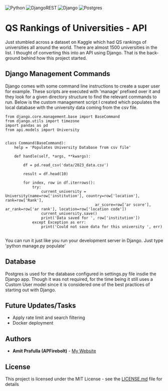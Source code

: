 ![Python](https://img.shields.io/badge/python-3670A0?style=for-the-badge&logo=python&logoColor=ffdd54)
![DjangoREST](https://img.shields.io/badge/DJANGO-REST-ff1709?style=for-the-badge&logo=django&logoColor=white&color=ff1709&labelColor=gray)
![Django](https://img.shields.io/badge/django-%23092E20.svg?style=for-the-badge&logo=django&logoColor=white)
![Postgres](https://img.shields.io/badge/postgres-%23316192.svg?style=for-the-badge&logo=postgresql&logoColor=white)


# QS Rankings of Universities - API

Just stumbled across a dataset on Kaggle which had QS rankings of universities all around the world. There are almost 1500 universities in the list. I thought of converting
this into an API using Django. That is the back-ground behind how this project started.

## Django Management Commands

Django comes with some command line instructions to create a super user for example. These scripts are executed with 'manage' prefixed over it and they look for a given 
directory structure to find the relevant commands to run. Below is the custom management script I created which populates the local database with the university data 
coming from the csv file.

```
from django.core.management.base import BaseCommand
from django.utils import timezone
import pandas as pd
from api.models import University


class Command(BaseCommand):
    help = 'Populates University Database from csv file'

    def handle(self, *args, **kwargs):
        
        df = pd.read_csv('data/2023_data.csv')

        result = df.head(10)

        for index, row in df.iterrows():
            try:
                current_university = University(name=row['institution'], country=row['location'], rank=row['Rank'], 
                                        ar_score=row['ar score'], ar_rank=row['ar rank'], location=row['location code'])
                current_university.save()
                print('Data saved for ', row['institution'])
            except Exception as err:
                print('Could not save data for this university ', err)
        
```

You can run it just like you run your development server in Django. Just type 'python manage.py populate'

## Database

Postgres is used for the database configured in settings.py file insdie the Django app. Though it was not required, for the time being it still uses a Custom User model
since it is considered one of the best practices of starting out with Django.

## Future Updates/Tasks

- Apply rate limit and search filtering
- Docker deployment

## Authors

* **Amit Prafulla (APFirebolt)** - [My Website](https://apgiiit.com)

## License

This project is licensed under the MIT License - see the [LICENSE.md](LICENSE.md) file for details



